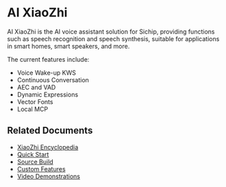 # AI XiaoZhi

AI XiaoZhi is the AI voice assistant solution for Sichip, providing functions such as speech recognition and speech synthesis, suitable for applications in smart homes, smart speakers, and more.

The current features include:
- Voice Wake-up KWS
- Continuous Conversation
- AEC and VAD
- Dynamic Expressions
- Vector Fonts
- Local MCP

## Related Documents
- [XiaoZhi Encyclopedia](https://docs.sifli.com/projects/xiaozhi/)
- [Quick Start](https://docs.sifli.com/projects/xiaozhi/get-started/)
- [Source Build](https://docs.sifli.com/projects/xiaozhi/source-build/)
- [Custom Features](https://docs.sifli.com/projects/xiaozhi/custom/)
- [Video Demonstrations](https://space.bilibili.com/351087246/lists/5880195)
